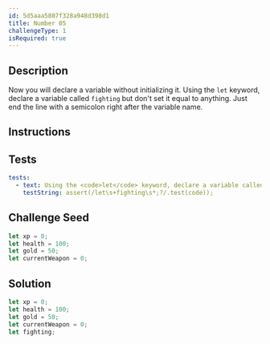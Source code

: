 ```yaml
---
id: 5d5aaa5807f328a948d398d1
title: Number 05
challengeType: 1
isRequired: true
---
```


## Description
<section id='description'>
Now you will declare a variable without initializing it.
Using the <code>let</code> keyword, declare a variable called <code>fighting</code> but don't set it equal to anything.
Just end the line with a semicolon right after the variable name. 
</section>

## Instructions
<section id='instructions'>

</section>

## Tests
<section id='tests'>

```yml
tests:
  - text: Using the <code>let</code> keyword, declare a variable called <code>fighting</code> but don't set it equal to anything.
    testString: assert(/let\s+fighting\s*;?/.test(code));

```

</section>

## Challenge Seed
<section id='challengeSeed'>

<div id='js-seed'>

```js
let xp = 0;
let health = 100;
let gold = 50;
let currentWeapon = 0;
```

</div>


</section>

## Solution
<section id='solution'>


```js
let xp = 0;
let health = 100;
let gold = 50;
let currentWeapon = 0;
let fighting;
```

</section>

